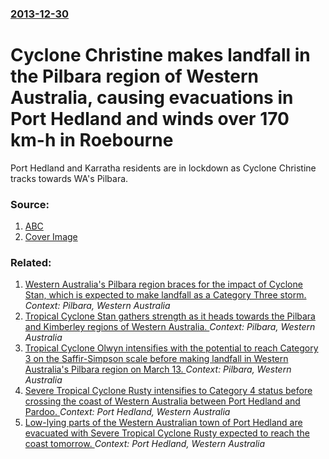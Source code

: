 ### [2013-12-30](/news/2013/12/30/index.md)

# Cyclone Christine makes landfall in the Pilbara region of Western Australia, causing evacuations in Port Hedland and winds over 170 km-h in Roebourne 

Port Hedland and Karratha residents are in lockdown as Cyclone Christine tracks towards WA&#039;s Pilbara.


### Source:

1. [ABC](http://www.abc.net.au/news/2013-12-30/tropical-cyclone-christine-upgraded-to-category-three/5177922)
1. [Cover Image](http://www.abc.net.au/news/image/5178822-1x1-700x700.jpg)

### Related:

1. [Western Australia's Pilbara region braces for the impact of Cyclone Stan, which is expected to make landfall as a Category Three storm. ](/news/2016/01/30/western-australia-s-pilbara-region-braces-for-the-impact-of-cyclone-stan-which-is-expected-to-make-landfall-as-a-category-three-storm.md) _Context: Pilbara, Western Australia_
2. [Tropical Cyclone Stan gathers strength as it heads towards the Pilbara and Kimberley regions of Western Australia. ](/news/2016/01/29/tropical-cyclone-stan-gathers-strength-as-it-heads-towards-the-pilbara-and-kimberley-regions-of-western-australia.md) _Context: Pilbara, Western Australia_
3. [Tropical Cyclone Olwyn intensifies with the potential to reach Category 3 on the Saffir-Simpson scale before making landfall in Western Australia's Pilbara region on March 13. ](/news/2015/03/12/tropical-cyclone-olwyn-intensifies-with-the-potential-to-reach-category-3-on-the-saffir-simpson-scale-before-making-landfall-in-western-aust.md) _Context: Pilbara, Western Australia_
4. [Severe Tropical Cyclone Rusty intensifies to Category 4 status before crossing the coast of Western Australia between Port Hedland and Pardoo. ](/news/2013/02/27/severe-tropical-cyclone-rusty-intensifies-to-category-4-status-before-crossing-the-coast-of-western-australia-between-port-hedland-and-pardo.md) _Context: Port Hedland, Western Australia_
5. [Low-lying parts of the Western Australian town of Port Hedland are evacuated with Severe Tropical Cyclone Rusty expected to reach the coast tomorrow. ](/news/2013/02/26/low-lying-parts-of-the-western-australian-town-of-port-hedland-are-evacuated-with-severe-tropical-cyclone-rusty-expected-to-reach-the-coast.md) _Context: Port Hedland, Western Australia_
